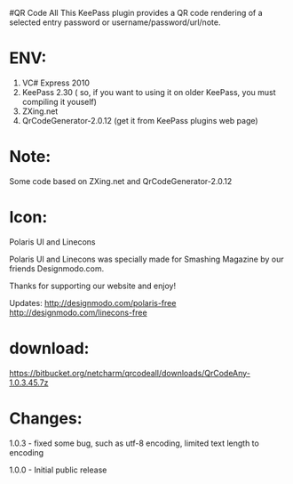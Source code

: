 ﻿#QR Code All
This KeePass plugin provides a QR code rendering of a selected entry password or username/password/url/note.

ENV:
========
1. VC# Express 2010
2. KeePass 2.30 ( so, if you want to using it on older KeePass, you must compiling it youself)
3. ZXing.net
4. QrCodeGenerator-2.0.12 (get it from KeePass plugins web page)

Note:
========
Some code based on ZXing.net and QrCodeGenerator-2.0.12

Icon:
========
Polaris UI and Linecons

Polaris UI and Linecons was specially made for Smashing Magazine by our friends Designmodo.com. 

Thanks for supporting our website and enjoy!

Updates:
http://designmodo.com/polaris-free
http://designmodo.com/linecons-free


download:
=========
https://bitbucket.org/netcharm/qrcodeall/downloads/QrCodeAny-1.0.3.45.7z

Changes:
=========
1.0.3     - fixed some bug, such as utf-8 encoding, limited text length to encoding

1.0.0     - Initial public release